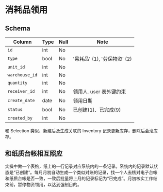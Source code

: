 # 消耗品领用

Schema
---------------------------------------------------------------------------

Column                              | Type      | Null | Note
------------------------------------|-----------|------|-------
`id`                                | int       | No   | 
`type`                              | bool      | No   | '易耗品' (1), '劳保物资' (2)
`unit_id`                           | int       | No   | 
`warehouse_id`                      | int       | No   | 
`quantity`                          | int       | No   | 
`receiver_id`                       | int       | No   | 领用人. user 表外键约束
`create_date`                       | date      | No   | 领用日期
`status`                            | bool      | No   | 已创建(1)、已完成(9)
`created_by`                        | int       | No   | 

和 Selection 类似，新建后及生成关联的 Inventory 记录更新库存，删除后会滚库存。

和纸质台帐相互照应
---------------------------------------------------------------------------

实操中做一个表格，纸上的一行记录对应系统内的一条记录。系统内的记录默认状态是“已创建”。每月月初自动生成一个类似对账的记录，找一个人去核对电子台帐和纸质台帐是否一致，一致后批量将上月的记录标记为“已完成”。月初核实工作结束前，暂停物资领用，以达到强制目的。

